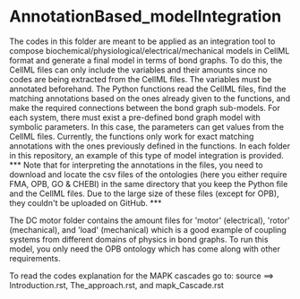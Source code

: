 # AnnotationBased_modelIntegration

The codes in this folder are meant to be applied as an integration tool to compose biochemical/physiological/electrical/mechanical models in CellML format and generate a final model in terms of bond graphs. To do this, the CellML files can only include the variables and their amounts since no codes are being extracted from the CellML files. The variables must be annotated beforehand. The Python functions read the CellML files, find the matching annotations based on the ones already given to the functions, and make the required connections between the bond graph sub-models. For each system, there must exist a pre-defined bond graph model with symbolic parameters. In this case, the parameters can get values from the CellML files. Currently, the functions only work for exact matching annotations with the ones previously defined in the functions. In each folder in this repository, an example of this type of model integration is provided.
*** Note that for interpreting the annotations in the files, you need to download and locate the csv files of the ontologies (here you either require FMA, OPB, GO & CHEBI) in the same directory that you keep the Python file and the CellML files. Due to the large size of these files (except for OPB), they couldn't be uploaded on GitHub. ***

The DC motor folder contains the amount files for 'motor' (electrical), 'rotor' (mechanical), and 'load'  (mechanical) which is a good example of coupling systems from different domains of physics in bond graphs. To run this model, you only need the OPB ontology which has come along with other requirements.

To read the codes explanation for the MAPK cascades go to: source ==> Introduction.rst, The_approach.rst, and mapk_Cascade.rst
